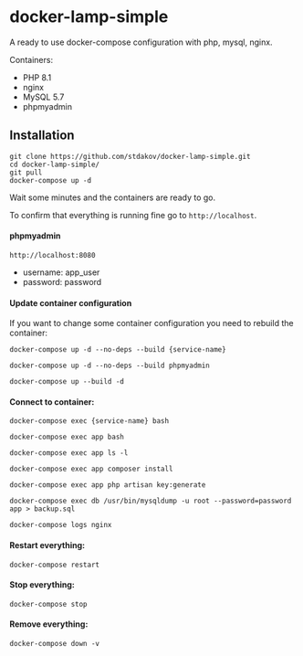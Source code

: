 # docker-lamp-simple

A ready to use docker-compose configuration with php, mysql, nginx.

Containers:

- PHP 8.1
- nginx
- MySQL 5.7
- phpmyadmin

## Installation

```shell
git clone https://github.com/stdakov/docker-lamp-simple.git
cd docker-lamp-simple/
git pull
docker-compose up -d
```

Wait some minutes and the containers are ready to go.

To confirm that everything is running fine go to `http://localhost`.

#### phpmyadmin

`http://localhost:8080`

- username: app_user
- password: password

#### Update container configuration

If you want to change some container configuration you need to rebuild the container:

```shell
docker-compose up -d --no-deps --build {service-name}
```

```shell
docker-compose up -d --no-deps --build phpmyadmin
```

```shell
docker-compose up --build -d
```

#### Connect to container:

```shell
docker-compose exec {service-name} bash
```

```shell
docker-compose exec app bash
```

```shell
docker-compose exec app ls -l
```

```shell
docker-compose exec app composer install
```

```shell
docker-compose exec app php artisan key:generate
```

```shell
docker-compose exec db /usr/bin/mysqldump -u root --password=password app > backup.sql
```

```shell
docker-compose logs nginx
```

#### Restart everything:

```shell
docker-compose restart
```

#### Stop everything:

```shell
docker-compose stop
```

#### Remove everything:

```shell
docker-compose down -v
```
